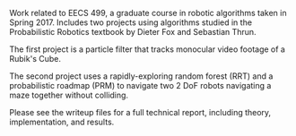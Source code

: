 Work related to EECS 499, a graduate course in robotic algorithms taken in Spring 2017. Includes two projects using algorithms studied in the Probabilistic Robotics textbook by Dieter Fox and Sebastian Thrun.  

The first project is a particle filter that tracks monocular video footage of a Rubik's Cube.  

The second project uses a rapidly-exploring random forest (RRT) and a probabilistic roadmap (PRM) to navigate two 2 DoF robots navigating a maze together without colliding. 

Please see the writeup files for a full technical report, including theory, implementation, and results.
